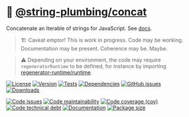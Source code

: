 :dango: [@string-plumbing/concat](https://string-plumbing.github.io/concat)
==

Concatenate an Iterable of strings for JavaScript.
See [docs](https://string-plumbing.github.io/concat/index.html).

> :building_construction: Caveat emptor! This is work in progress. Code may be
> working. Documentation may be present. Coherence may be. Maybe.

> :warning: Depending on your environment, the code may require
> `regeneratorRuntime` to be defined, for instance by importing
> [regenerator-runtime/runtime](https://www.npmjs.com/package/regenerator-runtime).

[![License](https://img.shields.io/github/license/string-plumbing/concat.svg)](https://raw.githubusercontent.com/string-plumbing/concat/main/LICENSE)
[![Version](https://img.shields.io/npm/v/@string-plumbing/concat.svg)](https://www.npmjs.org/package/@string-plumbing/concat)
[![Tests](https://img.shields.io/github/workflow/status/string-plumbing/concat/ci?event=push&label=tests)](https://github.com/string-plumbing/concat/actions/workflows/ci.yml?query=branch:main)
[![Dependencies](https://img.shields.io/librariesio/github/string-plumbing/concat.svg)](https://github.com/string-plumbing/concat/network/dependencies)
[![GitHub issues](https://img.shields.io/github/issues/string-plumbing/concat.svg)](https://github.com/string-plumbing/concat/issues)
[![Downloads](https://img.shields.io/npm/dm/@string-plumbing/concat.svg)](https://www.npmjs.org/package/@string-plumbing/concat)

[![Code issues](https://img.shields.io/codeclimate/issues/string-plumbing/concat.svg)](https://codeclimate.com/github/string-plumbing/concat/issues)
[![Code maintainability](https://img.shields.io/codeclimate/maintainability/string-plumbing/concat.svg)](https://codeclimate.com/github/string-plumbing/concat/trends/churn)
[![Code coverage (cov)](https://img.shields.io/codecov/c/gh/string-plumbing/concat/main.svg)](https://codecov.io/gh/string-plumbing/concat)
[![Code technical debt](https://img.shields.io/codeclimate/tech-debt/string-plumbing/concat.svg)](https://codeclimate.com/github/string-plumbing/concat/trends/technical_debt)
[![Documentation](https://string-plumbing.github.io/concat/badge.svg)](https://string-plumbing.github.io/concat/source.html)
[![Package size](https://img.shields.io/bundlephobia/minzip/@string-plumbing/concat)](https://bundlephobia.com/result?p=@string-plumbing/concat)
